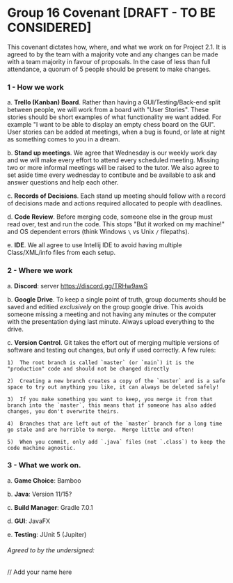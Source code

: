 
# Group 16 Covenant [DRAFT - TO BE CONSIDERED]

This covenant dictates how, where, and what we work on for Project 2.1.  It is agreed to by the team with a majority vote and any changes can be made with a team majority in favour of proposals.  In the case of less than full attendance, a quorum of 5 people should be present to make changes.

### 1 - How we work

a.	**Trello (Kanban) Board**. Rather than having a GUI/Testing/Back-end split between people, we will work from a board with "User Stories". These stories should be short examples of what functionality we want added.  For example "I want to be able to display an empty chess board on the GUI".  User stories can be added at meetings, when a bug is found, or late at night as something comes to you in a dream. 

b.	**Stand up meetings**. We agree that Wednesday is our weekly work day and we will make every effort to attend every scheduled meeting.  Missing two or more informal meetings will be raised to the tutor.  We also agree to set aside time every wednesday to contibute and be available to ask and answer questions and help each other.

c.	**Records of Decisions**. Each stand up meeting should follow with a record of decisions made and actions required allocated to people with deadlines.
    
d.	**Code Review**.  Before merging code, someone else in the group must read over, test and run the code.  This stops "But it worked on my machine!" and OS dependent errors (think Windows `\` vs Unix `/` filepaths).

e.	**IDE**.  We all agree to use Intellij IDE to avoid having multiple Class/XML/info files from each setup.
    
### 2 - Where we work

a.	**Discord**: server https://discord.gg/TRHw9awS
   
b.	**Google Drive**. To keep a single point of truth, group documents should be saved and editied _exclusively_ on the group google drive.  This avoids someone missing a meeting and not having any minutes or the computer with the presentation dying last minute.  Always upload everything to the drive.

c.	**Version Control**. Git takes the effort out of merging multiple versions of software and testing out changes, but only if used correctly.  A few rules:

	1)	The root branch is called `master` (or `main`) it is the "production" code and should not be changed directly
	
	2)	Creating a new branch creates a copy of the `master` and is a safe space to try out anything you like, it can always be deleted safely!
	
	3)	If you make something you want to keep, you merge it from that branch into the `master`, this means that if someone has also added changes, you don't overwrite theirs.
	
	4)	Branches that are left out of the `master` branch for a long time go stale and are horrible to merge.  Merge little and often!
	
	5)	When you commit, only add `.java` files (not `.class`) to keep the code machine agnostic.
 
### 3 - What we work on.

a.	**Game Choice**: Bamboo

b.	**Java**: Version 11/15? 

c.	**Build Manager**: Gradle 7.0.1

d.	**GUI**: JavaFX

e.	**Testing**: JUnit 5 (Jupiter)
    
###### Agreed to by the undersigned: ###### 
// Add your name here



